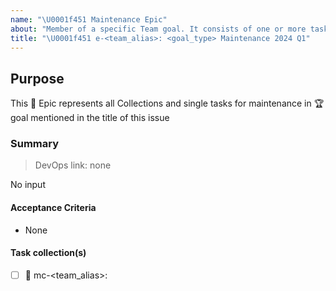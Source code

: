 ```yaml
---
name: "\U0001f451 Maintenance Epic"
about: "Member of a specific Team goal. It consists of one or more task-collections"
title: "\U0001f451 e-<team_alias>: <goal_type> Maintenance 2024 Q1"
---
```


## Purpose

This :crown: Epic represents all Collections and single tasks for maintenance in :trophy: goal mentioned in the title of this issue

### Summary

> DevOps link: none <!-- Example: AB#<item_number> -->

No input

#### Acceptance Criteria

- None

#### Task collection(s)
<!--
Copy/paste value in next line to add more collections in this list:
- [ ] :card_index: mc-<team_alias>:
 -->

- [ ] :card_index: mc-<team_alias>:

